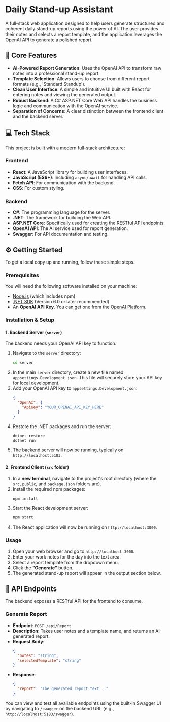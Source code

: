 # Daily Stand-up Assistant

A full-stack web application designed to help users generate structured and coherent daily stand-up reports using the power of AI. The user provides their notes and selects a report template, and the application leverages the OpenAI API to generate a polished report.

## 🚀 Core Features

-   **AI-Powered Report Generation**: Uses the OpenAI API to transform raw notes into a professional stand-up report.
-   **Template Selection**: Allows users to choose from different report formats (e.g., 'Standard Standup').
-   **Clean User Interface**: A simple and intuitive UI built with React for entering notes and viewing the generated output.
-   **Robust Backend**: A C# ASP.NET Core Web API handles the business logic and communication with the OpenAI service.
-   **Separation of Concerns**: A clear distinction between the frontend client and the backend server.

## 💻 Tech Stack

This project is built with a modern full-stack architecture:

### Frontend
-   **React**: A JavaScript library for building user interfaces.
-   **JavaScript (ES6+)**: Including `async/await` for handling API calls.
-   **Fetch API**: For communication with the backend.
-   **CSS**: For custom styling.

### Backend
-   **C#**: The programming language for the server.
-   **.NET**: The framework for building the Web API.
-   **ASP.NET Core**: Specifically used for creating the RESTful API endpoints.
-   **OpenAI API**: The AI service used for report generation.
-   **Swagger**: For API documentation and testing.

## ⚙️ Getting Started

To get a local copy up and running, follow these simple steps.

### Prerequisites

You will need the following software installed on your machine:
-   [Node.js](https://nodejs.org/en/) (which includes npm)
-   [.NET SDK](https://dotnet.microsoft.com/download) (Version 6.0 or later recommended)
-   An **OpenAI API Key**. You can get one from the [OpenAI Platform](https://platform.openai.com/).

### Installation & Setup

#### 1. Backend Server (`server`)

The backend needs your OpenAI API key to function.

1.  Navigate to the `server` directory:
    ```bash
    cd server
    ```
2.  In the main `server` directory, create a new file named `appsettings.Development.json`. This file will securely store your API key for local development.
3.  Add your OpenAI API key to `appsettings.Development.json`:
    ```json
    {
      "OpenAI": {
        "ApiKey": "YOUR_OPENAI_API_KEY_HERE"
      }
    }
    ```
4.  Restore the .NET packages and run the server:
    ```bash
    dotnet restore
    dotnet run
    ```
5.  The backend server will now be running, typically on `http://localhost:5183`.

#### 2. Frontend Client (`src` folder)

1.  In a **new terminal**, navigate to the project's root directory (where the `src`, `public`, and `package.json` folders are).
2.  Install the required npm packages:
    ```bash
    npm install
    ```
3.  Start the React development server:
    ```bash
    npm start
    ```
4.  The React application will now be running on `http://localhost:3000`.

### Usage

1.  Open your web browser and go to `http://localhost:3000`.
2.  Enter your work notes for the day into the text area.
3.  Select a report template from the dropdown menu.
4.  Click the **"Generate"** button.
5.  The generated stand-up report will appear in the output section below.

## 🔌 API Endpoints

The backend exposes a RESTful API for the frontend to consume.

### Generate Report
-   **Endpoint**: `POST /api/Report`
-   **Description**: Takes user notes and a template name, and returns an AI-generated report.
-   **Request Body**:
    ```json
    {
      "notes": "string",
      "selectedTemplate": "string"
    }
    ```
-   **Response**:
    ```json
    {
      "report": "The generated report text..."
    }
    ```
You can view and test all available endpoints using the built-in Swagger UI by navigating to `/swagger` on the backend URL (e.g., `http://localhost:5183/swagger`).

